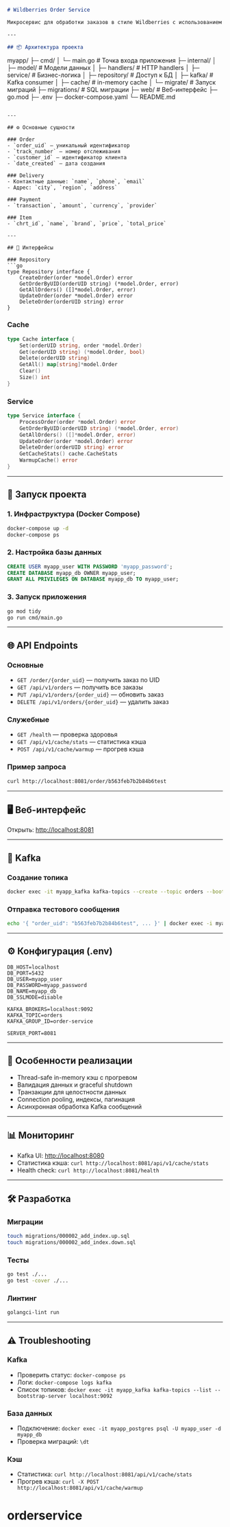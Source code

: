 ```markdown
# Wildberries Order Service

Микросервис для обработки заказов в стиле Wildberries с использованием **Go**, **PostgreSQL**, **Kafka** и **in-memory кэширования**.

---

## 📦 Архитектура проекта

```

myapp/
├─ cmd/
│  └─ main.go                 # Точка входа приложения
├─ internal/
│  ├─ model/                  # Модели данных
│  ├─ handlers/               # HTTP handlers
│  ├─ service/                # Бизнес-логика
│  ├─ repository/             # Доступ к БД
│  ├─ kafka/                  # Kafka consumer
│  ├─ cache/                  # in-memory cache
│  └─ migrate/                # Запуск миграций
├─ migrations/                # SQL миграции
├─ web/                       # Веб-интерфейс
├─ go.mod
├─ .env
├─ docker-compose.yaml
└─ README.md

````

---

## ⚙️ Основные сущности

### Order
- `order_uid` — уникальный идентификатор
- `track_number` — номер отслеживания
- `customer_id` — идентификатор клиента
- `date_created` — дата создания

### Delivery
- Контактные данные: `name`, `phone`, `email`
- Адрес: `city`, `region`, `address`

### Payment
- `transaction`, `amount`, `currency`, `provider`

### Item
- `chrt_id`, `name`, `brand`, `price`, `total_price`

---

## 🧩 Интерфейсы

### Repository
```go
type Repository interface {
    CreateOrder(order *model.Order) error
    GetOrderByUID(orderUID string) (*model.Order, error)
    GetAllOrders() ([]*model.Order, error)
    UpdateOrder(order *model.Order) error
    DeleteOrder(orderUID string) error
}
````

### Cache

```go
type Cache interface {
    Set(orderUID string, order *model.Order)
    Get(orderUID string) (*model.Order, bool)
    Delete(orderUID string)
    GetAll() map[string]*model.Order
    Clear()
    Size() int
}
```

### Service

```go
type Service interface {
    ProcessOrder(order *model.Order) error
    GetOrderByUID(orderUID string) (*model.Order, error)
    GetAllOrders() ([]*model.Order, error)
    UpdateOrder(order *model.Order) error
    DeleteOrder(orderUID string) error
    GetCacheStats() cache.CacheStats
    WarmupCache() error
}
```

---

## 🚀 Запуск проекта

### 1. Инфраструктура (Docker Compose)

```bash
docker-compose up -d
docker-compose ps
```

### 2. Настройка базы данных

```sql
CREATE USER myapp_user WITH PASSWORD 'myapp_password';
CREATE DATABASE myapp_db OWNER myapp_user;
GRANT ALL PRIVILEGES ON DATABASE myapp_db TO myapp_user;
```

### 3. Запуск приложения

```bash
go mod tidy
go run cmd/main.go
```

---

## 🌐 API Endpoints

### Основные

* `GET /order/{order_uid}` — получить заказ по UID
* `GET /api/v1/orders` — получить все заказы
* `PUT /api/v1/orders/{order_uid}` — обновить заказ
* `DELETE /api/v1/orders/{order_uid}` — удалить заказ

### Служебные

* `GET /health` — проверка здоровья
* `GET /api/v1/cache/stats` — статистика кэша
* `POST /api/v1/cache/warmup` — прогрев кэша

### Пример запроса

```bash
curl http://localhost:8081/order/b563feb7b2b84b6test
```

---

## 🖥 Веб-интерфейс

Открыть: [http://localhost:8081](http://localhost:8081)

---

## 📨 Kafka

### Создание топика

```bash
docker exec -it myapp_kafka kafka-topics --create --topic orders --bootstrap-server localhost:9092 --partitions 1 --replication-factor 1
```

### Отправка тестового сообщения

```bash
echo '{ "order_uid": "b563feb7b2b84b6test", ... }' | docker exec -i myapp_kafka kafka-console-producer --topic orders --bootstrap-server localhost:9092
```

---

## ⚙️ Конфигурация (.env)

```env
DB_HOST=localhost
DB_PORT=5432
DB_USER=myapp_user
DB_PASSWORD=myapp_password
DB_NAME=myapp_db
DB_SSLMODE=disable

KAFKA_BROKERS=localhost:9092
KAFKA_TOPIC=orders
KAFKA_GROUP_ID=order-service

SERVER_PORT=8081
```

---

## 📝 Особенности реализации

* Thread-safe in-memory кэш с прогревом
* Валидация данных и graceful shutdown
* Транзакции для целостности данных
* Connection pooling, индексы, пагинация
* Асинхронная обработка Kafka сообщений

---

## 📊 Мониторинг

* Kafka UI: [http://localhost:8080](http://localhost:8080)
* Статистика кэша: `curl http://localhost:8081/api/v1/cache/stats`
* Health check: `curl http://localhost:8081/health`

---

## 🛠 Разработка

### Миграции

```bash
touch migrations/000002_add_index.up.sql
touch migrations/000002_add_index.down.sql
```

### Тесты

```bash
go test ./...
go test -cover ./...
```

### Линтинг

```bash
golangci-lint run
```

---

## ⚠️ Troubleshooting

### Kafka

* Проверить статус: `docker-compose ps`
* Логи: `docker-compose logs kafka`
* Список топиков: `docker exec -it myapp_kafka kafka-topics --list --bootstrap-server localhost:9092`

### База данных

* Подключение: `docker exec -it myapp_postgres psql -U myapp_user -d myapp_db`
* Проверка миграций: `\dt`

### Кэш

* Статистика: `curl http://localhost:8081/api/v1/cache/stats`
* Прогрев кэша: `curl -X POST http://localhost:8081/api/v1/cache/warmup`


# orderservice
